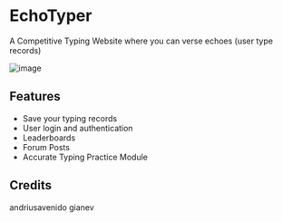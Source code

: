 # EchoTyper
A Competitive Typing Website where you can verse echoes (user type records)

![image](https://github.com/user-attachments/assets/e490b95a-f35d-4edc-b8fe-7d00aae90f11)


## Features
- Save your typing records
- User login and authentication
- Leaderboards
- Forum Posts
- Accurate Typing Practice Module

## Credits
andriusavenido
gianev
